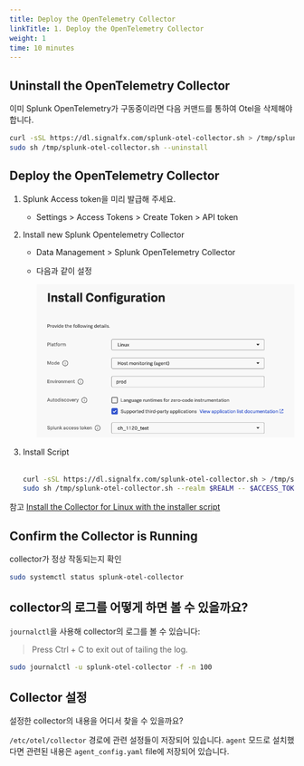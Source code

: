 ```yaml
---
title: Deploy the OpenTelemetry Collector
linkTitle: 1. Deploy the OpenTelemetry Collector
weight: 1
time: 10 minutes
---
```


## Uninstall the OpenTelemetry Collector

이미 Splunk OpenTelemetry가 구동중이라면 다음 커맨드를 통하여 Otel을 삭제해야합니다. 

``` bash
curl -sSL https://dl.signalfx.com/splunk-otel-collector.sh > /tmp/splunk-otel-collector.sh;
sudo sh /tmp/splunk-otel-collector.sh --uninstall
```

## Deploy the OpenTelemetry Collector

1. Splunk Access token을 미리 발급해 주세요. 
    - Settings > Access Tokens > Create Token >  API token
2. Install new Splunk Opentelemetry Collector
    - Data Management > Splunk OpenTelemetry Collector 
    - 다음과 같이 설정
    
      ![](../../images/1-ninja-kr/1-1-configuration.png)
3. Install Script


    ``` bash

    curl -sSL https://dl.signalfx.com/splunk-otel-collector.sh > /tmp/splunk-otel-collector.sh && \
    sudo sh /tmp/splunk-otel-collector.sh --realm $REALM -- $ACCESS_TOKEN --mode agent --without-instrumentation --discovery
    ```


참고 [Install the Collector for Linux with the installer script](https://docs.splunk.com/observability/en/gdi/opentelemetry/collector-linux/install-linux.html#otel-install-linux)

## Confirm the Collector is Running

collector가 정상 작동되는지 확인

``` bash
sudo systemctl status splunk-otel-collector
```


## collector의 로그를 어떻게 하면 볼 수 있을까요? 
`journalctl`을 사용해 collector의 로그를 볼 수 있습니다:

> Press Ctrl + C to exit out of tailing the log.


``` bash
sudo journalctl -u splunk-otel-collector -f -n 100
```


## Collector 설정

설정한 collector의 내용을 어디서 찾을 수 있을까요? 

`/etc/otel/collector` 경로에 관련 설정들이 저장되어 있습니다. `agent` 모드로 설치했다면 관련된 내용은 `agent_config.yaml` file에 저장되어 있습니다. 
